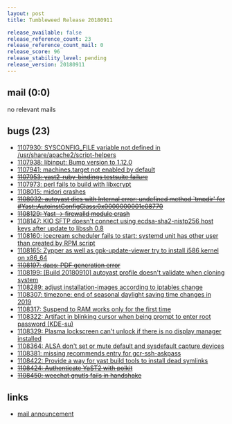 ```yaml
---
layout: post
title: Tumbleweed Release 20180911

release_available: false
release_reference_count: 23
release_reference_count_mail: 0
release_score: 96
release_stability_level: pending
release_version: 20180911
---
```


## mail (0:0)

no relevant mails

## bugs (23)

<!--more-->

- [1107930: SYSCONFIG_FILE variable not defined in /usr/share/apache2/script-helpers](https://bugzilla.opensuse.org/show_bug.cgi?id=1107930)
- [1107938: libinput: Bump version to 1.12.0](https://bugzilla.opensuse.org/show_bug.cgi?id=1107938)
- [1107941: machines.target not enabled by default](https://bugzilla.opensuse.org/show_bug.cgi?id=1107941)
- ~~[1107953: yast2-ruby-bindings testsuite failure](https://bugzilla.opensuse.org/show_bug.cgi?id=1107953)~~
- [1107973: perl fails to build with libxcrypt](https://bugzilla.opensuse.org/show_bug.cgi?id=1107973)
- [1108015: midori crashes](https://bugzilla.opensuse.org/show_bug.cgi?id=1108015)
- ~~[1108032: autoyast dies with Internal error: undefined method `tmpdir' for #<Yast::AutoinstConfigClass:0x0000000001c08770>](https://bugzilla.opensuse.org/show_bug.cgi?id=1108032)~~
- ~~[1108129: Yast -> firewalld module crash](https://bugzilla.opensuse.org/show_bug.cgi?id=1108129)~~
- [1108147: KIO SFTP doesn't connect using ecdsa-sha2-nistp256 host keys after update to libssh 0.8](https://bugzilla.opensuse.org/show_bug.cgi?id=1108147)
- [1108160: icecream scheduler fails to start: systemd unit has other user than created by RPM script](https://bugzilla.opensuse.org/show_bug.cgi?id=1108160)
- [1108165: Zypper as well as gpk-update-viewer try to install i586 kernel on x86_64](https://bugzilla.opensuse.org/show_bug.cgi?id=1108165)
- ~~[1108197: daps: PDF generation error](https://bugzilla.opensuse.org/show_bug.cgi?id=1108197)~~
- [1108199: \[Build 20180910\] autoyast profile doesn't validate when cloning system](https://bugzilla.opensuse.org/show_bug.cgi?id=1108199)
- [1108289: adjust installation-images according to iptables change](https://bugzilla.opensuse.org/show_bug.cgi?id=1108289)
- [1108307: timezone: end of seasonal daylight saving time changes in 2019](https://bugzilla.opensuse.org/show_bug.cgi?id=1108307)
- [1108317: Suspend to RAM works  only for the first time](https://bugzilla.opensuse.org/show_bug.cgi?id=1108317)
- [1108322: Artifact in blinking cursor when being prompt to enter root password (KDE-su)](https://bugzilla.opensuse.org/show_bug.cgi?id=1108322)
- [1108329: Plasma lockscreen can't unlock if there is no display manager installed](https://bugzilla.opensuse.org/show_bug.cgi?id=1108329)
- [1108364: ALSA don't set or mute default and sysdefault capture devices](https://bugzilla.opensuse.org/show_bug.cgi?id=1108364)
- [1108381: missing recommends entry for gcr-ssh-askpass](https://bugzilla.opensuse.org/show_bug.cgi?id=1108381)
- [1108422: Provide a way for yast build tools to install dead symlinks](https://bugzilla.opensuse.org/show_bug.cgi?id=1108422)
- ~~[1108424: Authenticate YaST2 with polkit](https://bugzilla.opensuse.org/show_bug.cgi?id=1108424)~~
- ~~[1108450: weechat gnutls fails in handshake](https://bugzilla.opensuse.org/show_bug.cgi?id=1108450)~~



## links

- [mail announcement](https://lists.opensuse.org/opensuse-factory/2018-09/msg00054.html)
